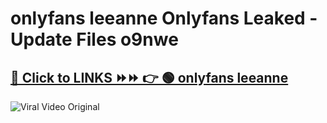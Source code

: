 
 # onlyfans leeanne Onlyfans Leaked - Update Files o9nwe

## <h2><a href="https://clipsfans.com/onlyfans_leeanne&ref=git">🔗 Click to LINKS ⏩⏩ 👉 🟢 onlyfans leeanne </a></h2>

<a href="https://clipsfans.com/onlyfans_leeanne&ref=git" rel="nofollow" data-target="animated-image.originalLink"><img src="https://i.ibb.co.com/xMMVF88/686577567.gif" alt="Viral Video Original" style="max-width: 100%; display: inline-block;" data-target="animated-image.originalImage"></a>

